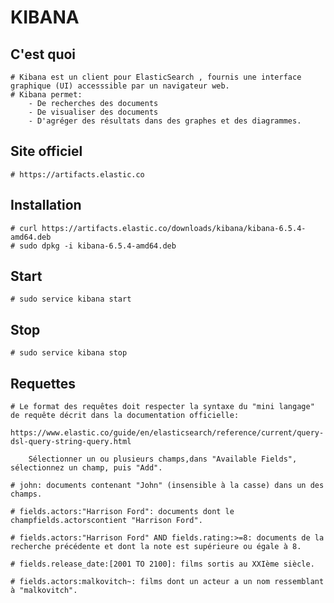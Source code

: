 # KIBANA

## C'est quoi
    # Kibana est un client pour ElasticSearch , fournis une interface graphique (UI) accesssible par un navigateur web.    
    # Kibana permet:
        - De recherches des documents
        - De visualiser des documents
        - D'agréger des résultats dans des graphes et des diagrammes.

## Site officiel
    # https://artifacts.elastic.co

## Installation
    # curl https://artifacts.elastic.co/downloads/kibana/kibana-6.5.4-amd64.deb
    # sudo dpkg -i kibana-6.5.4-amd64.deb
    
    
## Start
    # sudo service kibana start
        
## Stop
    # sudo service kibana stop
    
## Requettes
    # Le format des requêtes doit respecter la syntaxe du "mini langage" de requête décrit dans la documentation officielle: 
        https://www.elastic.co/guide/en/elasticsearch/reference/current/query-dsl-query-string-query.html
        
        Sélectionner un ou plusieurs champs,dans "Available Fields", sélectionnez un champ, puis "Add".
    
    # john: documents contenant "John" (insensible à la casse) dans un des champs.
    
    # fields.actors:"Harrison Ford": documents dont le champfields.actorscontient "Harrison Ford".
    
    # fields.actors:"Harrison Ford" AND fields.rating:>=8: documents de la recherche précédente et dont la note est supérieure ou égale à 8.
    
    # fields.release_date:[2001 TO 2100]: films sortis au XXIème siècle.
    
    # fields.actors:malkovitch~: films dont un acteur a un nom ressemblant à "malkovitch".
    
